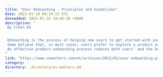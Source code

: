 ```yaml
---
title: "User Onboarding - Principles and Guidelines"
date: 2022-01-10 09:19:23 UTC
dateadded: 2022-01-26 19:48:30 +0000
description: "
 By Cibin KS 


 Onboarding is the process of helping new users to get started with your product, service, or app by guiding them through your product’s features and functionality and enabling them eventually to fully embrace all of its capabilities. The onboarding process should help your users to understand a product’s promise and learn how they can realize it. 
 Some believe that, in most cases, users prefer to explore a product or app on their own rather than by following onboarding guidelines. Nevertheless, displaying a few friendly tips and reminders during a user journey can be comforting and helpful to users. 
 An effective product-onboarding process reduces both users’ and the business’s painpoints and improves the product’s usability, helping to increase user retention and loyalty, brand value, business growth, and profit. So let’s take a deeper look at user onboarding. Read More 
"
link: "https://www.uxmatters.com/mt/archives/2022/01/user-onboarding-principles-and-guidelines.php"
category:
directory: _directory/ux-matters.md
---
```

